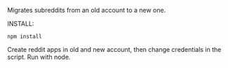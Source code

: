 Migrates subreddits from an old account to a new one.

INSTALL:
```
npm install
```

Create reddit apps in old and new account, then change credentials in the script.
Run with node.
